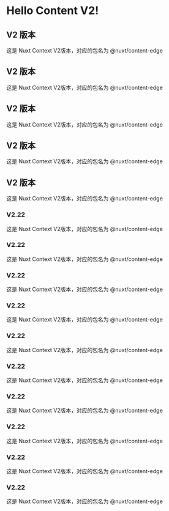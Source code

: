 # Hello Content V2!

## V2 版本
这是 Nuxt Context V2版本，对应的包名为 @nuxt/content-edge

## V2 版本
这是 Nuxt Context V2版本，对应的包名为 @nuxt/content-edge

## V2 版本
这是 Nuxt Context V2版本，对应的包名为 @nuxt/content-edge

## V2 版本
这是 Nuxt Context V2版本，对应的包名为 @nuxt/content-edge

## V2 版本
这是 Nuxt Context V2版本，对应的包名为 @nuxt/content-edge

### V2.22
这是 Nuxt Context V2版本，对应的包名为 @nuxt/content-edge

### V2.22
这是 Nuxt Context V2版本，对应的包名为 @nuxt/content-edge

### V2.22
这是 Nuxt Context V2版本，对应的包名为 @nuxt/content-edge

### V2.22
这是 Nuxt Context V2版本，对应的包名为 @nuxt/content-edge

### V2.22
这是 Nuxt Context V2版本，对应的包名为 @nuxt/content-edge

### V2.22
这是 Nuxt Context V2版本，对应的包名为 @nuxt/content-edge

### V2.22
这是 Nuxt Context V2版本，对应的包名为 @nuxt/content-edge

### V2.22
这是 Nuxt Context V2版本，对应的包名为 @nuxt/content-edge

### V2.22
这是 Nuxt Context V2版本，对应的包名为 @nuxt/content-edge

### V2.22
这是 Nuxt Context V2版本，对应的包名为 @nuxt/content-edge
